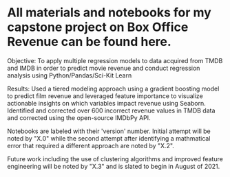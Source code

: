 # All materials and notebooks for my capstone project on Box Office Revenue can be found here. 

Objective: To apply multiple regression models to data acquired from TMDB and IMDB in order to predict movie revenue and conduct regression analysis using Python/Pandas/Sci-Kit Learn

Results: Used a tiered modeling approach using a gradient boosting model to predict film revenue and leveraged feature importance to visualize actionable insights on which variables impact revenue using Seaborn.  Identified and corrected over 600 incorrect revenue values in TMDB  data and corrected using the open-source IMDbPy API.

Notebooks are labeled with their 'version' number.  Initial attempt will be noted by "X.0" while the second attempt after identifying a mathmatical error that required a different approach are noted by "X.2".  

Future work including the use of clustering algorithms and improved feature engineering will be noted by "X.3" and is slated to begin in August of 2021.
